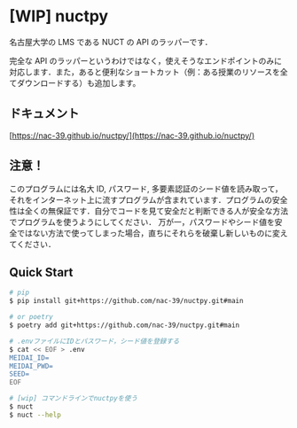 # [WIP] nuctpy

名古屋大学の LMS である NUCT の API のラッパーです．

完全な API のラッパーというわけではなく，使えそうなエンドポイントのみに対応します．また，あると便利なショートカット（例：ある授業のリソースを全てダウンロードする）も追加します。

## ドキュメント

[https://nac-39.github.io/nuctpy/](https://nac-39.github.io/nuctpy/)

## 注意！

このプログラムには名大 ID, パスワード, 多要素認証のシード値を読み取って，それをインターネット上に流すプログラムが含まれています．プログラムの安全性は全くの無保証です．自分でコードを見て安全だと判断できる人が安全な方法でプログラムを使うようにしてください．
万が一，パスワードやシード値を安全ではない方法で使ってしまった場合，直ちにそれらを破棄し新しいものに変えてください．

## Quick Start

```bash
# pip
$ pip install git+https://github.com/nac-39/nuctpy.git#main

# or poetry
$ poetry add git+https://github.com/nac-39/nuctpy.git#main

# .envファイルにIDとパスワード，シード値を登録する
$ cat << EOF > .env
MEIDAI_ID=
MEIDAI_PWD=
SEED=
EOF

# [wip] コマンドラインでnuctpyを使う
$ nuct
$ nuct --help
```

